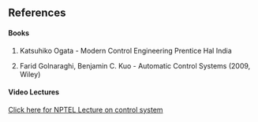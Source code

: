 ## References
#### Books

1) Katsuhiko Ogata - Modern Control Engineering Prentice Hal India

2) Farid Golnaraghi, Benjamin C. Kuo - Automatic Control Systems (2009, Wiley)

#### Video Lectures

<a href="https://www.youtube.com/watch?v=vVFDm__CdQw" target="_blank">Click here for NPTEL Lecture on control system</a>

